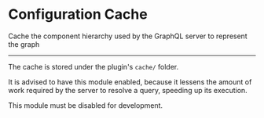 # Configuration Cache

Cache the component hierarchy used by the GraphQL server to represent the graph

---

The cache is stored under the plugin's `cache/` folder.

It is advised to have this module enabled, because it lessens the amount of work required by the server to resolve a query, speeding up its execution.

This module must be disabled for development.
